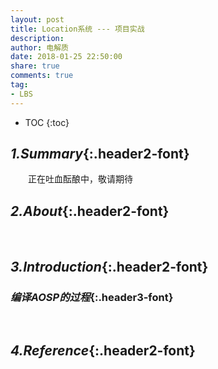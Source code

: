 ```yaml
---
layout: post
title: Location系统 --- 项目实战
description: 
author: 电解质
date: 2018-01-25 22:50:00
share: true
comments: true
tag:
- LBS
---
```

* TOC
{:toc}
## *1.Summary*{:.header2-font}
&emsp;&emsp;正在吐血酝酿中，敬请期待
## *2.About*{:.header2-font}
&emsp;&emsp;
## *3.Introduction*{:.header2-font}
### *编译AOSP的过程*{:.header3-font}
&emsp;&emsp;
## *4.Reference*{:.header2-font}
